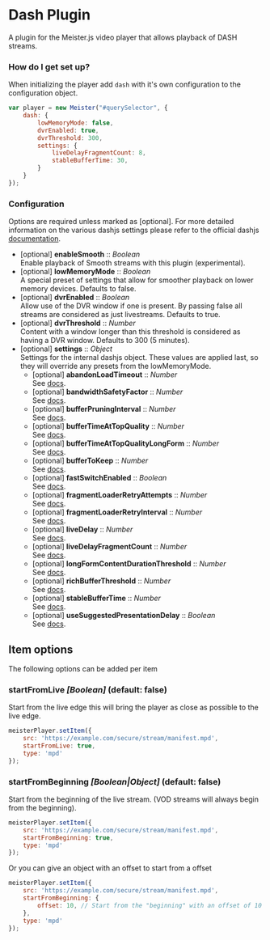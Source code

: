 # Dash Plugin #

A plugin for the Meister.js video player that allows playback of DASH streams.

### How do I get set up? ###

When initializing the player add `dash` with it's own configuration to the configuration object.

```JavaScript
var player = new Meister("#querySelector", {
    dash: {
        lowMemoryMode: false,
        dvrEnabled: true,
        dvrThreshold: 300,
        settings: {
            liveDelayFragmentCount: 8,
            stableBufferTime: 30,
        }
    }
});
```

### Configuration ###

Options are required unless marked as [optional]. For more detailed information on the various dashjs settings please refer to the official dashjs [documentation](http://cdn.dashjs.org/latest/jsdoc/module-MediaPlayer.html).

* [optional] **enableSmooth** :: *Boolean*  
    Enable playback of Smooth streams with this plugin (experimental).
* [optional] **lowMemoryMode** :: *Boolean*  
    A special preset of settings that allow for smoother playback on lower memory devices. Defaults to false.
* [optional] **dvrEnabled** :: *Boolean*  
    Allow use of the DVR window if one is present. By passing false all streams are considered as just livestreams. Defaults to true.
* [optional] **dvrThreshold** :: *Number*  
    Content with a window longer than this threshold is considered as having a DVR window. Defaults to 300 (5 minutes).
* [optional] **settings** :: *Object*  
    Settings for the internal dashjs object. These values are applied last, so they will override any presets from the lowMemoryMode.
    * [optional] **abandonLoadTimeout** :: *Number*  
        See [docs](http://cdn.dashjs.org/latest/jsdoc/module-MediaPlayer.html#setAbandonLoadTimeout__anchor).
    * [optional] **bandwidthSafetyFactor** :: *Number*  
        See [docs](http://cdn.dashjs.org/latest/jsdoc/module-MediaPlayer.html#setBandwidthSafetyFactor__anchor).
    * [optional] **bufferPruningInterval** :: *Number*  
        See [docs](http://cdn.dashjs.org/latest/jsdoc/module-MediaPlayer.html#setBufferPruningInterval__anchor).
    * [optional] **bufferTimeAtTopQuality** :: *Number*  
        See [docs](http://cdn.dashjs.org/latest/jsdoc/module-MediaPlayer.html#setBufferTimeAtTopQuality__anchor).
    * [optional] **bufferTimeAtTopQualityLongForm** :: *Number*  
        See [docs](http://cdn.dashjs.org/latest/jsdoc/module-MediaPlayer.html#setBufferTimeAtTopQualityLongForm__anchor).
    * [optional] **bufferToKeep** :: *Number*  
        See [docs](http://cdn.dashjs.org/latest/jsdoc/module-MediaPlayer.html#setBufferToKeep__anchor).
    * [optional] **fastSwitchEnabled** :: *Boolean*  
        See [docs](http://cdn.dashjs.org/latest/jsdoc/module-MediaPlayer.html#setFastSwitchEnabled__anchor).
    * [optional] **fragmentLoaderRetryAttempts** :: *Number*  
        See [docs](http://cdn.dashjs.org/latest/jsdoc/module-MediaPlayer.html#setFragmentLoaderRetryAttempts__anchor).
    * [optional] **fragmentLoaderRetryInterval** :: *Number*  
        See [docs](http://cdn.dashjs.org/latest/jsdoc/module-MediaPlayer.html#setFragmentLoaderRetryInterval__anchor).
    * [optional] **liveDelay** :: *Number*  
        See [docs](http://cdn.dashjs.org/latest/jsdoc/module-MediaPlayer.html#setLiveDelay__anchor).
    * [optional] **liveDelayFragmentCount** :: *Number*  
        See [docs](http://cdn.dashjs.org/latest/jsdoc/module-MediaPlayer.html#setLiveDelayFragmentCount__anchor).
    * [optional] **longFormContentDurationThreshold** :: *Number*  
        See [docs](http://cdn.dashjs.org/latest/jsdoc/module-MediaPlayer.html#setLongFormContentDurationThreshold__anchor).
    * [optional] **richBufferThreshold** :: *Number*  
        See [docs](http://cdn.dashjs.org/latest/jsdoc/module-MediaPlayer.html#setRichBufferThreshold__anchor).
    * [optional] **stableBufferTime** :: *Number*  
        See [docs](http://cdn.dashjs.org/latest/jsdoc/module-MediaPlayer.html#setStableBufferTime__anchor).
    * [optional] **useSuggestedPresentationDelay** :: *Boolean*  
        See [docs](http://cdn.dashjs.org/latest/jsdoc/module-MediaPlayer.html#useSuggestedPresentationDelay__anchor).

Item options
------------

The following options can be added per item

### startFromLive *[Boolean]* (default: false) ###

Start from the live edge this will bring the player as close as possible to the live edge.

``` JavaScript
meisterPlayer.setItem({
    src: 'https://example.com/secure/stream/manifest.mpd',
    startFromLive: true,
    type: 'mpd'
});
```

### startFromBeginning *[Boolean|Object]* (default: false) ###

Start from the beginning of the live stream. (VOD streams will always begin from the beginning).

``` JavaScript
meisterPlayer.setItem({
    src: 'https://example.com/secure/stream/manifest.mpd',
    startFromBeginning: true,
    type: 'mpd'
});
```

Or you can give an object with an offset to start from a offset

``` JavaScript
meisterPlayer.setItem({
    src: 'https://example.com/secure/stream/manifest.mpd',
    startFromBeginning: {
        offset: 10, // Start from the "beginning" with an offset of 10 seconds
    },
    type: 'mpd'
});
```
